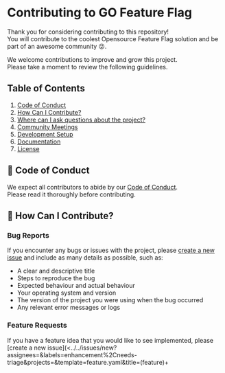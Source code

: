 # Contributing to GO Feature Flag

Thank you for considering contributing to this repository!  
You will contribute to the coolest Opensource Feature Flag solution and be part of an awesome community 😜.

We welcome contributions to improve and grow this project.  
Please take a moment to review the following guidelines.

## Table of Contents

1. [Code of Conduct](#-code-of-conduct)
2. [How Can I Contribute?](#-how-can-i-contribute)
3. [Where can I ask questions about the project?](#-where-can-i-ask-questions-about-the-project)
4. [Community Meetings](#-community-meeting)
5. [Development Setup](#-development-setup)
6. [Documentation](#-documentation)
7. [License](#-license)

## 🚓 Code of Conduct

We expect all contributors to abide by our [Code of Conduct](CODE_OF_CONDUCT.md).  
Please read it thoroughly before contributing.

## 🙇 How Can I Contribute?

### Bug Reports

If you encounter any bugs or issues with the project, please [create a new issue](../../issues/new?assignees=&labels=bug%2Cneeds-triage&projects=&template=bug.yaml&title=%28bug%29+%3Ctitle%3E) and include as many details as possible, such as:

- A clear and descriptive title
- Steps to reproduce the bug
- Expected behaviour and actual behaviour
- Your operating system and version
- The version of the project you were using when the bug occurred
- Any relevant error messages or logs

### Feature Requests

If you have a feature idea that you would like to see implemented, please [create a new issue](<../../issues/new?assignees=&labels=enhancement%2Cneeds-triage&projects=&template=feature.yaml&title=(feature)+<title>>) with the following information:

- A clear and descriptive title
- A detailed description of the feature
- Any additional context that may be relevant

### Pull Requests

We welcome contributions in the form of pull requests.

Before opening a pull request, we kindly request you check if there is an open issue related to your proposed contributions.
By doing so, we can initiate a discussion and provide feedback on your changes before proceeding with the pull request.
This approach ensures that your efforts align with the project's goals and enhances the chances of your contribution being successfully integrated. Thank you for your understanding and cooperation!

If you want to take an issue that is already open, please follow those steps:

1. Check that the issue is not assigned.
2. Assign the issue to yourself by adding a comment on the issue containing the text `/assign-me`.
3. This will assign you the issue automatically.
4. After 10 days the assignment will be removed, if you need more time to work on it add a comment on the issue.

To submit a pull request, follow these steps:

1. Fork the repository to your GitHub account.
2. Create a new branch from the `main` branch.
3. Make your changes.
4. Test your changes thoroughly.
5. Commit your changes with a clear and descriptive commit message.
6. Push your branch to your forked repository.
7. Open a pull request, comparing your branch to the `main` branch of this repository.
8. Provide a detailed description of your changes in the pull request.

We will review your pull request as soon as possible
Please be patient, as it might take some time for us to get back to you
Your contributions are highly valued!

## 🧑‍💻 Development Setup

We always strive to keep the project as simple as possible, so you will find everything you need in the `Makefile` at the root of the repository.

To start contributing please set up your GO environment and run:

```shell
make vendor
```

It will download the dependencies and your project will be ready to be used.

### Coding standards

It is easier for contributors to work on the same project if it has a consistent, unified style, approach, and layout.

To help with that, we are using [pre-commit](https://pre-commit.com/) to lint before each commit, I would recommend you to install it, and to apply it to the project by running:

```bash
pre-commit install
```

### Tests

Every feature or bug should come with an associate test to keep the coverage as high as possible.
We aim to have 90% of coverage for the project.

## 🤔 Where can I ask questions about the project?

If you want to contribute and you have any questions you can use different ways to contact us.

1. You can create an issue and ask your question - [Create an issue](https://github.com/thomaspoignant/go-feature-flag/issues/new/choose).
2. You can join the `#go-feature-flag` channel in the gopher slack.  
   To join:
   - Request an invitation [here](https://invite.slack.golangbridge.org/)
   - Join the [`#go-feature-flag`](https://gophers.slack.com/archives/C029TH8KDFG) channel.
3. Send us an email to contact@gofeatureflag.org

## 🎤 Community Meeting

Since everyone's voice is important we want to hear back from the community.  
For this reason, we are launching a community meeting every 2 weeks and it is the perfect place to discuss the future of GO Feature Flag and help you use it at full potential.

| Name                              | Meeting Time                                    | Meeting Notes                                                                                      | Discussions                                            |
| --------------------------------- | ----------------------------------------------- | -------------------------------------------------------------------------------------------------- | ------------------------------------------------------ |
| GO Feature Flag Community Meeting | Every other Thursday at 10:00 am ET / 16:00 CET | [Google Doc](https://docs.google.com/document/d/13hVS1Eoq6iHwegdk4lveTE3jV4mUehVGqUtf5TLH2pY/edit) | [VC Link (meet)](https://meet.google.com/fpg-ckxs-vmr) |

- [Calendar](https://bit.ly/gofeatureflag-calendar)
- [ICS](https://calendar.google.com/calendar/ical/30ba1a7fbba6dc31596a2686f6ab22e9971e8785289033f8bb32319c93dd3b59%40group.calendar.google.com/public/basic.ics)
- [Web](https://calendar.google.com/calendar/embed?src=30ba1a7fbba6dc31596a2686f6ab22e9971e8785289033f8bb32319c93dd3b59%40group.calendar.google.com&ctz=Europe%2FParis)

## 📚 Documentation

We are maintaining 2 documentations:

- [README.md](README.md) which contains everything you need to know to start working with the module.
- [go-feature-flag website](https://gofeatureflag.org) which is the full detail website containing the documentation.

If your contribution has an impact on the documentation, please check both versions. You can check how to work on the documentation [here](./website/README.md).

### How to run the documentation website locally

For the documentation website, we are using [Docusaurus 2](https://docusaurus.io/).  
Everything is available in the [`website/docs`](website/docs) directory.

You can start locally the website.

1. Open a terminal and go to the root project of this repository.
2. Launch the command below, it will install the dependencies and run the local server for the documentation.

```shell
make watch-doc
```

3. You can now access to the documentation directly in your browser: [http://localhost:3000/](http://localhost:3000/).

## 🪪 License

By contributing to this repository, you agree that your contributions will be licensed under the [LICENSE](LICENSE) of the project.

## 📊 Stats

If you want to check the stats of GO Feature Flag you can have a look at https://github-repo-stats--goff-github-stats.netlify.app/report.html

---

We encourage everyone to participate in this project and make it better for everyone. Happy contributing 🎉
